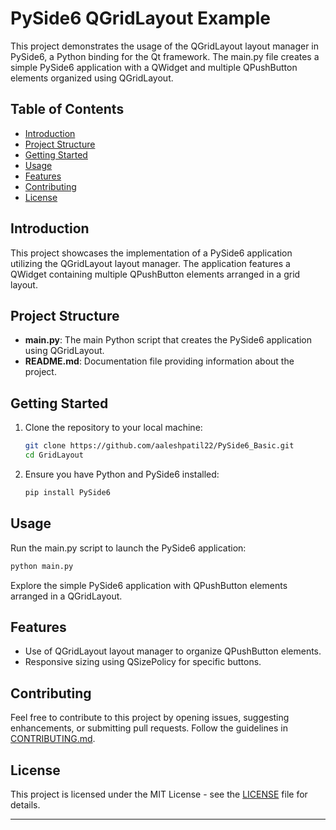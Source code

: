 # PySide6 QGridLayout Example

This project demonstrates the usage of the QGridLayout layout manager in PySide6, a Python binding for the Qt framework. The main.py file creates a simple PySide6 application with a QWidget and multiple QPushButton elements organized using QGridLayout.

## Table of Contents

- [Introduction](#introduction)
- [Project Structure](#project-structure)
- [Getting Started](#getting-started)
- [Usage](#usage)
- [Features](#features)
- [Contributing](#contributing)
- [License](#license)

## Introduction

This project showcases the implementation of a PySide6 application utilizing the QGridLayout layout manager. The application features a QWidget containing multiple QPushButton elements arranged in a grid layout.

## Project Structure

- **main.py**: The main Python script that creates the PySide6 application using QGridLayout.
- **README.md**: Documentation file providing information about the project.

## Getting Started

1. Clone the repository to your local machine:

   ```bash
   git clone https://github.com/aaleshpatil22/PySide6_Basic.git
   cd GridLayout
   ```

2. Ensure you have Python and PySide6 installed:

   ```bash
   pip install PySide6
   ```

## Usage

Run the main.py script to launch the PySide6 application:

```bash
python main.py
```

Explore the simple PySide6 application with QPushButton elements arranged in a QGridLayout.

## Features

- Use of QGridLayout layout manager to organize QPushButton elements.
- Responsive sizing using QSizePolicy for specific buttons.

## Contributing

Feel free to contribute to this project by opening issues, suggesting enhancements, or submitting pull requests. Follow the guidelines in [CONTRIBUTING.md](CONTRIBUTING.md).

## License

This project is licensed under the MIT License - see the [LICENSE](LICENSE) file for details.

---
